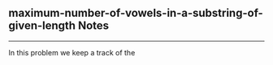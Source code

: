 <h2>maximum-number-of-vowels-in-a-substring-of-given-length Notes</h2><hr>In this problem we keep a track of the 